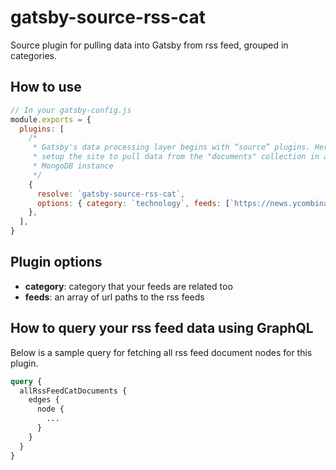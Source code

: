 # gatsby-source-rss-cat

Source plugin for pulling data into Gatsby from rss feed, grouped in categories.

## How to use

```javascript
// In your gatsby-config.js
module.exports = {
  plugins: [
    /*
     * Gatsby's data processing layer begins with “source” plugins. Here we
     * setup the site to pull data from the "documents" collection in a local
     * MongoDB instance
     */
    {
      resolve: `gatsby-source-rss-cat`,
      options: { category: `technology`, feeds: [`https://news.ycombinator.com/rss`, `http://feeds.feedburner.com/TechCrunch/startups`] },
    },
  ],
}
```

## Plugin options

- **category**: category that your feeds are related too
- **feeds**: an array of url paths to the rss feeds

## How to query your rss feed data using GraphQL

Below is a sample query for fetching all rss feed document nodes for this plugin.
```graphql
query {
  allRssFeedCatDocuments {
    edges {
      node {
        ...
      }
    }
  }
}
```

